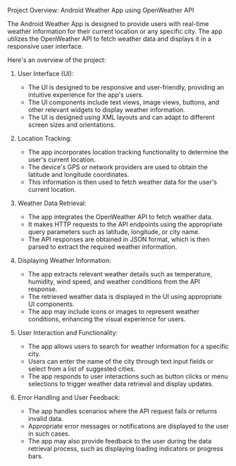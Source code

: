Project Overview: Android Weather App using OpenWeather API

The Android Weather App is designed to provide users with real-time weather information for their current location or any specific city. The app utilizes the OpenWeather API to fetch weather data and displays it in a responsive user interface. 

Here's an overview of the project:

1. User Interface (UI):
   - The UI is designed to be responsive and user-friendly, providing an intuitive experience for the app's users.
   - The UI components include text views, image views, buttons, and other relevant widgets to display weather information.
   - The UI is designed using XML layouts and can adapt to different screen sizes and orientations.

2. Location Tracking:
   - The app incorporates location tracking functionality to determine the user's current location.
   - The device's GPS or network providers are used to obtain the latitude and longitude coordinates.
   - This information is then used to fetch weather data for the user's current location.

3. Weather Data Retrieval:
   - The app integrates the OpenWeather API to fetch weather data.
   - It makes HTTP requests to the API endpoints using the appropriate query parameters such as latitude, longitude, or city name.
   - The API responses are obtained in JSON format, which is then parsed to extract the required weather information.

4. Displaying Weather Information:
   - The app extracts relevant weather details such as temperature, humidity, wind speed, and weather conditions from the API response.
   - The retrieved weather data is displayed in the UI using appropriate UI components.
   - The app may include icons or images to represent weather conditions, enhancing the visual experience for users.

5. User Interaction and Functionality:
   - The app allows users to search for weather information for a specific city.
   - Users can enter the name of the city through text input fields or select from a list of suggested cities.
   - The app responds to user interactions such as button clicks or menu selections to trigger weather data retrieval and display updates.

6. Error Handling and User Feedback:
   - The app handles scenarios where the API request fails or returns invalid data.
   - Appropriate error messages or notifications are displayed to the user in such cases.
   - The app may also provide feedback to the user during the data retrieval process, such as displaying loading indicators or progress bars.
